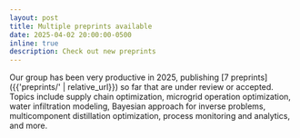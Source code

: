 ```yaml
---
layout: post
title: Multiple preprints available
date: 2025-04-02 20:00:00-0500
inline: true
description: Check out new preprints
---
```


Our group has been very productive in 2025, publishing [7 preprints]({{'preprints/' | relative_url}}) so far that are under review or accepted. Topics include supply chain optimization, microgrid operation optimization, water infiltration modeling, Bayesian approach for inverse problems, multicomponent distillation optimization, process monitoring and analytics, and more.
